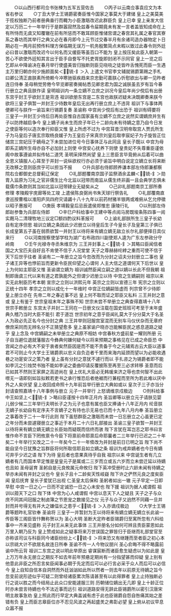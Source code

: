<!-- { "loadSidebar": true } -->
　　○以山西行都司佥书张楝为五军五营佐击
　　○丙子以云南佥事袁应文为本省右参议
　　○丁丑大学士王锡爵密奏臣惟今国家之事莫大于建储  皇上之美莫美于揽权独断乃前者册典垂行而輙为小臣激聒改迟此群臣负  皇上已幸  皇上亲发大信定以万历二十一年举行于是群嚣寂然及兹春令屇期竟未有发一言者盖皆知成命在上有所恃而无虞又知覆辙在前有所惩而不敢耳顾臣惟储宫谓之春宫其礼属之春官其寮系之春坊而其举行之典又必在春月即今上元节过交春半月有余诸司造办器物定卜日期必在一两月前预传料理方保临期无误万一机务殷繁简点未暇以致过此春令则外廷必曰昔以激聒而改迟今以何名而又缓臣等虽百口不能为  皇上按压矣此臣入朝第一苦心不欲使外廷知其言出于臣手自誊写不托吏胥旋即封闭不示同官  皇上一览之后乞即从中降谕决在春月举行使盛美皆归独断则臣见哓哓之徒皆咋舌愧死而臣一生遇  主万里归朝亦何少施颜面矣＜锍-釒＞入  上遣文书官李文辅就锡爵第赐之手札曰卿公清正直朕素所倚赖今冲寒驰驱疾趋来京忠勤可嘉朕心忻慰欲出与卿一见昨者连日侍奉  圣母稍觉劳倦今早览卿密奏揭帖悉见卿忠君为国之诚朕虽去岁有旨今春行册立之典且朕作读  皇明祖训内一条立嫡不立庶之训况今皇后年尚少傥后有出册东宫乎封王乎欲封王是背违  祖训欲册东宫是二东宫也故朕迟疑未决既卿奏来朕今欲将三皇子俱暂一并封王少待数年皇后无出再行册立庶上不违背  祖训下与事体两便卿可与朕作一谕旨来行锡爵复奏  圣谕称  中宫尚少傥后有出恐于  祖训有碍要将  三皇子一并封王少待后日再处臣惟自古国家虽有立嫡不立庶之说然实谓嫡庶并生有子以防搀越启争今  皇上嫡子尚未生而庶子年已十二龄向未有待嫡之意乃自今日发之使臣等何以造次奉行抑臣又惟  皇上所虑不过为  中宫耳昔汉明帝取宫人贾氏所生子为马皇后子唐玄宗取杨良媛子为王皇后子宋真宗刘皇后取李宸妃子为子旋皆正位储宫三宫妃压于嫡母之下未尝加进位号今日事体正与此同且  皇长子既以  中宫为母即系正嫡所生母亦自不必加封上则使  中宫安心抚养下则使  皇贵妃不失尊重臣谨依阁中故事遵谕并拟传帖二道凭  圣明采择然尚望  皇上三思臣言毕竟俯从后着可以曲全恩义镇服人心耳至于并封一说纵欲权行亦必须于谕旨中明白说定立嫡立长将来断无改移之意则臣庶乎可以担当不报
　　○升兵部右侍郎顾养谦本部左侍郎兼都察院右佥都御史总督蓟辽保定
　　○礼部题覆南京国子监祭酒余孟麟＜锍-釒＞勋胄入监原为习礼之官非儒生比今北监以冠带而南监从儒生终非画一且会典学志俱未载儒巾条款则其当如北监以冠带肄业无疑矣从之
　　○己卯礼部题南京工部所奏修理  孝陵殿宇庑廊等处工竣  上遣侯陈良弼尚书朱天球行祭告礼
　　○礼部覆南直隶巡按曹楷以淮阳庐凤四府灾请蠲十八十九年以前药材猪羊银两或难俯从乞允停徵以昭子惠报可
　　○庚辰  孝靖毅皇后忌辰遣侯郑惟忠  康陵行礼
　　○以刑部左侍郎赵参鲁为兵部左侍郎　　○辛巳户科给事中王建中等点阅马房既埈条陈四事一阅实厩马二清理牧地三议定□额四酌议料革报可
　　○上谕礼部朕所生三皇子长幼自有定序但思  祖训立嫡之条因此少迟册立以待皇后生子今皇长子及皇第三子俱已长成皇第五子虽在弱质欲暂一并封王以待将来有嫡立嫡无敌立长尔礼部便择日具仪来行
　　○以河南按察使邹学柱为湖广右布政四川副使郑人逵为广东左参政分守岭南
　　○壬午光禄寺寺丞朱维京为  三王并封事上＜锍-釒＞其略曰臣闻信者国之大宝匹夫自好且不肯使不信于人况堂堂  天子之尊赫赫纶綍之重而可使不信于天下后世乎往者  圣谕有二一年册立之旨今忽改而为分封之诏夫分封册立二事也  皇子诸王异等也悖前旨而更新令臣民仰望之心谓何  人主大信之道谓何天下后世以  皇上为何如主耶臣又惟  圣谕谓立嫡为  祖训诚然臣闻立嗣之道以嫡以长此不但我朝  祖制即唐虞三代以来有道之君孰能外之但谓少迟册立以待  中宫之生嫡嗣则  祖宗以来实无此制臣历考本朝  宣宗之立则以洪熙元年  英宗之立则以宣德三年  宪宗之立则以正统十四年  孝宗之立则以成化十一年维时  中宫正位嫡嗣皆虚而  列宗曾不少待即  皇上册立亦在  先帝二年之春近事不远  皇上何不取而证之耶臣又私料  三王并封之意或  皇上有鉴于  世宗皇祖末年之事殊不知  世宗未尝不举册立之典查得嘉靖十八年  世宗手敕册立  东宫太子并封二王同在一日册文仪注载在国史班班可考至于末年盛典久稽乃当时大臣不能引  君于道岂  世宗初年之意乎臣闻礼莫大于分分莫大于名圣人为政必先正名今也分封之典  三王并举则冠服宫室混而无别车马仪伏杂而无章府僚庶采同而无辨名分不正猜望愈多  皇上虽家谕户晓亦岂能解臣民之惑息道路之疑乎  皇上念及  中宫嫡嗣之未举册立之典原不相妨  中宫春秋方盛前星一耀则所册  元子自当避位退就藩服古今彝典何嫌何疑今以将来预期之事格见在已成之命臣恐  中宫闻之亦必有大不安于衷者矣然臣因是而不能不责备于今之元辅焉古云大臣以道事君不可则止今大学士王锡爵夙以忠义自负迩者千里而来海内延颈而望以为必能收遇巷之功寔安汉之策乃者  皇上虽有分封之意犹不遽行而以  手扎咨之为锡爵者即不能如李沆之引烛焚书独不能如李泌之委曲叩请反覆披陈至再至三必求转移  圣意而后已如其不然则王家屏之高迹尚在  皇上优礼大臣必无韩瑗来济之辱也柰何智不出此噤无一语即刻如旨拟敕若吏书之承行惟恐后者绝裾而行兼程而至所为若此难以厌中外之人矣伏望  皇上收回成命照十九年前旨举行册立大典如或以  皇次子三子亦当分封请查照嘉靖十八年事例与册立  元子一并举行  上怒谪维京戍极边
　　○刑科给事中王如坚上＜锍-釒＞略曰臣谨按十四年正月内  圣旨卿等以册立元子请朕见婴儿弱少候二三年举行夫明长子之为元子也意有属也臣又捧诵十八年正月内  纶音朕无嫡子长幼自有定序夫不言嫡子之有待也示无易也已而十九年八月内奉  圣旨册立之事着改于二十一年行此则  陛下虽怒群臣之激聒而未尝一日忘册立之心虽更已定之年分而未尝遽寝册立之事近于本月二十六日礼部接出  圣谕三皇子欲暂一并封王以待将来有嫡立嫡无嫡立长臣始而疑既而信终而骇  陛下言犹在耳岂志之耶书曰言惟作命不言臣下罔攸禀令今臣下将禀前命耶禀后命耶曩者二三年举行已迟之二十年矣二十年举行又改之二十一年矣今二十一年倐改为并封是前日已明之旨  陛下尚不能自坚今日犹豫之旨群臣将何所取信耶且如立嫡之条  祖训为戒弃嫡者也今日有嫡可弃乎少迟之语  陛下为待  皇后者也意果真待乎自我  祖宗以来  中宫诞生者有几立嫡者有几而国本早定惟是皇皇元子是属或二三岁而立或五六岁而立未尝迁延以待嫡也且如  圣母诞育  圣躬自是元良攸属元命攸归  陛下英冲受册时止六龄未闻有待嫡之举亦未闻有并封之议也今  皇长子且十二龄矣天性岐嶷  陛下许之俨然元良之度矣臣闻  皇后抚育  皇长子爱犹已出视  仁圣皇太后保和  圣躬者如出一辙  元子早定一日即早慰  中宫一日之心一日而不定诚恐一日之心未安也  陛下援  祖训为据人咸谓假  祖训以箝天下之口  陛下体  中宫为心人咸谓假  中宫以息天下人之疑且  天子之子与众庶不同其间冠服之制卤簿之节恩宠之数接见之仪  元子与众子又逈然不同藉一旦并封而并号得无有并大之嫌偪长之患乎＜锍-釒＞入亦谪戍极边
　　○大学士王锡爵等题昨礼官钦奉  圣谕将  三皇子一并暂封为王以待将来有嫡立嫡无嫡立长此谕一传臣等三阁臣皆忭舞称贺以为  圣心大明  圣断大定昨者臣锡爵归至寓所忽有六科给事中一齐来见盛称  元子封王从来无此事体  三王并册名分如何可辨且责臣蒙恩如此万里入朝乃反为  皇上赞成如此之疑事将来万世误国之罪皆归于臣继而礼部堂官至亦称该司议与科臣同今诸臣纷纷上＜锍-釒＞将来恐又有继踵而至者臣之初心本以宗祧大计不欲居名故连日所奉  圣谕不传一人今物议朋兴  圣心俞晦不得不略露前谕中所云背  祖训二东宫之说以明此举原出  睿谋宸断而诸臣愈生疑虑以为如此是  皇上万万年永无册立之期反不如去年前年预悬定期尚有一分指望甚而仰疑  皇上别有他意此非臣之所忍言矣臣闻事必期于先定而后可以必行言必采于众人而后可以必信今  皇上自知自信本自洞然而外廷汹汹如此所以然者一则去年以前原无待嫡之旨今忽变前说形迹似乎可疑二则曾经诸臣累次陈请甚至有以此得罪者  皇上止持独断必行之说以胜之而今结局止此众口安能遽服三则  历朝储位嫡出无几即  皇上十龄正位时亦未尝言待嫡也今不法近事而远引  祖训道路安得无辞此臣锡爵所以密引汉唐宋明主故事急劝  皇上照此而行早定大典盖诚有虑于此也臣锡爵自怨自咎痛其始之差错有负  皇上而臣志皋臣位亦不忍见风波之再起盛羙之弗彰必望  皇上俯从初议早息众嚣不报
